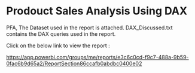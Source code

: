 # Prodouct Sales Analysis Using DAX

PFA,
The Dataset used in the report is attached.
DAX_Discussed.txt contains the DAX queries used in the report.

Click on the below link to view the report : 

https://app.powerbi.com/groups/me/reports/e3c6c0cd-f9c7-488a-9b59-0fac6b9d65a2/ReportSection86ccafb0abdbc0400e02
